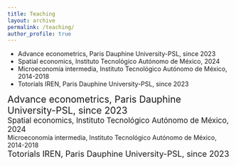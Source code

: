 ```yaml
---
title: Teaching
layout: archive
permalink: /teaching/
author_profile: true
---
```


* Advance econometrics, Paris Dauphine University-PSL, since 2023
* Spatial economics, Instituto Tecnológico Autónomo de México, 2024
* Microeconomía intermedia, Instituto Tecnológico Autónomo de México, 2014-2018
* Totorials IREN, Paris Dauphine University-PSL, since 2023
  
<span style="font-size: 1.5em;">Advance econometrics, Paris Dauphine University-PSL, since 2023</span>  
<span style="font-size: 1.2em;">Spatial economics, Instituto Tecnológico Autónomo de México, 2024</span>  
<span style="font-size: 1em;">Microeconomía intermedia, Instituto Tecnológico Autónomo de México, 2014-2018</span>  
<span style="font-size: 1.3em;">Totorials IREN, Paris Dauphine University-PSL, since 2023</span>

